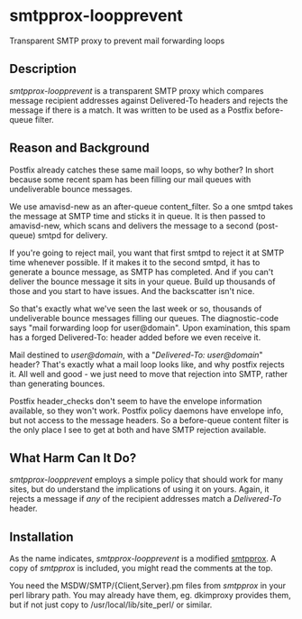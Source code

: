 smtpprox-loopprevent
====================

Transparent SMTP proxy to prevent mail forwarding loops


Description
-----------

*smtpprox-loopprevent* is a transparent SMTP proxy which compares
message recipient addresses against Delivered-To headers
and rejects the message if there is a match.  It was written
to be used as a Postfix before-queue filter.


Reason and Background
---------------------

Postfix already catches these same mail loops, so why bother?
In short because some recent spam has been filling our mail
queues with undeliverable bounce messages.

We use amavisd-new as an after-queue content\_filter.  So a one
smtpd takes the message at SMTP time and sticks it in queue.
It is then passed to amavisd-new, which scans and delivers the
message to a second (post-queue) smtpd for delivery.

If you're going to reject mail, you want that first smtpd to
reject it at SMTP time whenever possible.  If it makes it to
the second smtpd, it has to generate a bounce message, as SMTP
has completed.  And if you can't deliver the bounce message
it sits in your queue.  Build up thousands of those and you
start to have issues.  And the backscatter isn't nice.

So that's exactly what we've seen the last week or so,
thousands of undeliverable bounce messages filling our queues.
The diagnostic-code says "mail forwarding loop for user@domain".
Upon examination, this spam has a forged Delivered-To: header
added before we even receive it.

Mail destined to *user@domain*, with a "*Delivered-To: user@domain*"
header?  That's exactly what a mail loop looks like, and why
postfix rejects it.  All well and good - we just need to move
that rejection into SMTP, rather than generating bounces.

Postfix header\_checks don't seem to have the envelope information
available, so they won't work.  Postfix policy daemons have
envelope info, but not access to the message headers.  So a
before-queue content filter is the only place I see to get at both
and have SMTP rejection available.


What Harm Can It Do?
--------------------

*smtpprox-loopprevent* employs a simple policy that should work
for many sites, but do understand the implications of using it on
yours.  Again, it rejects a message if *any* of the recipient
addresses match a *Delivered-To* header.


Installation
------------

As the name indicates, *smtpprox-loopprevent* is a modified
[smtpprox](http://bent.latency.net/smtpprox/).  A copy of *smtpprox*
is included, you might read the comments at the top.

You need the MSDW/SMTP/{Client,Server}.pm files from *smtpprox*
in your perl library path.  You may already have them, eg. dkimproxy
provides them, but if not just copy to /usr/local/lib/site\_perl/ or
similar.

